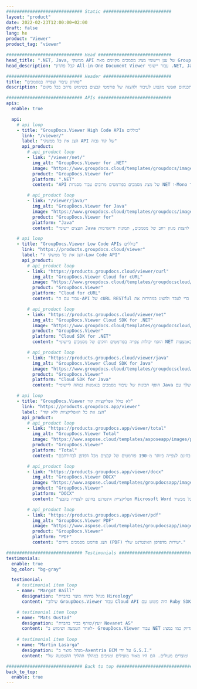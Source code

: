```yaml
---
############################# Static ##########################
layout: "product"
date: 2022-02-23T12:00:00+02:00
draft: false
lang: he
product: "Viewer"
product_tag: "viewer"

############################# Head ############################
head_title: ".NET, Java, ממשקי API של ענן ויישומי מציג מסמכים מקוונים מאת GroupDocs"
head_description: "קבל פתרון All-in-One Document Viewer עבור יישומי .NET, Java וענן. הצג פורמטים נפוצים של מסמכים באינטרנט באמצעות תכונת גרירה ושחרור פשוטה."

############################# Header ##########################
title: "פתרון עיבוד וצפייה במסמכים"
description: "פתרון גמיש לצפייה במסמכים למתכנתים ואנשי מקצוע לעיבוד ולהצגה של פורמטי קבצים בשימוש נרחב בכל מקום."

############################# APIs ############################
apis:
  enable: true

  api:
    # api loop
    - title: "GroupDocs.Viewer High Code APIs כוללים"
      link: "/viewer/"
      label: "הצג את כל ממשקי API של קוד גבוה"
      api_product:
        # api_product loop
        - link: "/viewer/net/"
          img_alt: "GroupDocs.Viewer for .NET"
          image: "https://www.groupdocs.cloud/templates/groupdocs/images/product-logos/groupdocs-viewer-net.png"
          product: "GroupDocs.Viewer for"
          platform: ".NET"
          content: "API של מציג מסמכים בפורמטים מרובים עבור מסגרות NET ו-Mono לעיבוד 190+ פורמטי קבצים פופולריים מתוך היישומים שלך."

        # api_product loop
        - link: "/viewer/java/"
          img_alt: "GroupDocs.Viewer for Java"
          image: "https://www.groupdocs.cloud/templates/groupdocs/images/product-logos/groupdocs-viewer-java.png"
          product: "GroupDocs.Viewer for"
          platform: "Java"
          content: "העצים יישומי Java עם יכולות צפייה ועיבוד מסמכים להצגת מגוון רחב של מסמכים, תמונות ודיאגרמות."

    # api loop
    - title: "GroupDocs.Viewer Low Code APIs כוללים"
      link: "https://products.groupdocs.cloud/viewer"
      label: "הצג את כל ממשקי ה-Low Code API"
      api_product:
        # api_product loop
        - link: "https://products.groupdocs.cloud/viewer/curl"
          img_alt: "GroupDocs.Viewer Cloud for cURL"
          image: "https://www.groupdocs.cloud/templates/groupdocscloud/images/sdk/272x272/groupdocs_viewer-for-curl.png"
          product: "GroupDocs.Viewer"
          platform: "Cloud for cURL"
          content: "עבוד עם ה-API של cURL RESTful לצפייה במסמכים כדי לעבד ולהציג במהירות את Microsoft Office, PDF ופורמטים נפוצים אחרים של קבצים ביישומים שלך."

        # api_product loop
        - link: "https://products.groupdocs.cloud/viewer/net"
          img_alt: "GroupDocs.Viewer Cloud SDK for .NET"
          image: "https://www.groupdocs.cloud/templates/groupdocscloud/images/sdk/272x272/groupdocs_viewer-for-net.png"
          product: "GroupDocs.Viewer"
          platform: "Cloud SDK for .NET"
          content: "הוסף יכולות צפייה בפורמטים חזקים של מסמכים ביישומי NET באמצעות Cloud SDK עבור .NET. הצג מסמכים ב-HTML, PDF או כתמונה."

        # api_product loop
        - link: "https://products.groupdocs.cloud/viewer/java"
          img_alt: "GroupDocs.Viewer Cloud SDK for Java"
          image: "https://www.groupdocs.cloud/templates/groupdocscloud/images/sdk/272x272/groupdocs_viewer-for-java.png"
          product: "GroupDocs.Viewer"
          platform: "Cloud SDK for Java"
          content: "הוסף תכונות של עיבוד מסמכים בנאמנות גבוהה ליישומי Java שלך עם SDK של מציג מסמכים שתוכנן במיוחד עבור Java."

    # api loop
    - title: "GroupDocs.Viewer לא כולל אפליקציות קוד" 
      link: "https://products.groupdocs.app/viewer"
      label: "הצג את כל האפליקציות ללא קוד"
      api_product:
        # api_product loop
        - link: "https://products.groupdocs.app/viewer/total"
          img_alt: "GroupDocs.Viewer Total"
          image: "https://www.aspose.cloud/templates/asposeapp/images/products/logo/aspose_viewer-app.png"
          product: "GroupDocs.Viewer"
          platform: "Total"
          content: "אפליקציה מקוונת בחינם לצפייה ביותר מ-190 פורמטים של קבצים מכל דפדפן לבחירתכם."

        # api_product loop
        - link: "https://products.groupdocs.app/viewer/docx"
          img_alt: "GroupDocs.Viewer DOCX"
          image: "https://www.aspose.cloud/templates/groupdocsapp/images/products/logo/groupdocs_words-app.png"
          product: "GroupDocs.Viewer"
          platform: "DOCX"
          content: "אפליקציית אינטרנט בחינם לצפייה בקבצי Microsoft Word באופן מקוון מכל מכשיר."

        # api_product loop
        - link: "https://products.groupdocs.app/viewer/pdf"
          img_alt: "GroupDocs.Viewer PDF"
          image: "https://www.aspose.cloud/templates/groupdocsapp/images/products/logo/groupdocs_pdf-app.png"
          product: "GroupDocs.Viewer"
          platform: "PDF"
          content: "הצג פורמט מסמכים ניידים (PDF) ישירות מדפדפן האינטרנט שלך."

############################# Testimonials ###############################
testimonials:
  enable: true
  bg_color: "bg-gray"

  testimonial:
    # testimonial item loop
    - name: "Margot Baill"
      designation: "מנהל פיתוח מוצר בחברת Hireology"
      content: "שילוב GroupDocs.Viewer עבור Cloud API היה פשוט עם Ruby SDK הפנטסטי שלהם. אין כל כך הרבה חברות שמוכנות לעבוד איתנו במה שאנחנו רוצים. זו שותפות נהדרת."

    # testimonial item loop
    - name: "Mats Oustad"
      designation: "יועץ/שותף בכיר בחברת Novanet AS"
      content: "לאחר הטמעה ושימוש ב- GroupDocs.Viewer עבור NET בפרויקט, נראה שהוא עובד טוב מאוד. בדקתי עם הרבה מסמכים ועד כה הכל טוב. כל מה שזרקתי עליו מוצג יפה ונראה טוב בדיוק כמו במציג PDF או MS Word."
              
    # testimonial item loop
    - name: "Martin Lasarga"
      designation: "מנהל מוצר ב-Axentria ECM על ידי G.S.I."
      content: "שירות מעולה ומוצרים מעולים. הם היו מאוד מועילים ומגיבים במהלך תהליך ההטמעה של GroupDocs.Viewer עבור .NET, לא יכול להמליץ ​​עליהם מספיק."

############################# Back to top ###############################
back_to_top:
  enable: true
---
```

